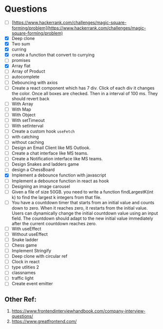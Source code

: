 # Questions

- [ ]  [https://www.hackerrank.com/challenges/magic-square-forming/problem](https://www.hackerrank.com/challenges/magic-square-forming/problem)
- [X]  Deep clone
- [X]  Two sum
- [X]  curring
  - [X]  create a function that convert to currying
- [ ]  promises
- [X]  Array flat
- [ ]  Array of Product
- [ ]  autocomplete
- [ ]  Debouncing with axios
- [ ]  Create a react component which has 7 div. Click of each div it changes the color. Once all boxes are checked. Then in a interval of 100 ms. They should revert back
  - [ ]  With Array
  - [ ]  With Map
  - [ ]  With Object
  - [ ]  With setTimeout
  - [ ]  With setInterval
- [ ]  Create a custom hook `useFetch`
  - [ ]  with catching
  - [ ]  without caching
- [ ]  Design an Email Client like MS Outlook.
- [ ]  Create a chat interface like MS teams.
- [ ]  Create a Notification interface like MS teams.
- [ ]  Design Snakes and ladders game
- [ ]  design a ChessBoard
- [X]  Implement a debounce function with javascript
- [ ]  Implement a debounce function in react as hook
- [ ]  Designing an image carousel
- [ ]  Given a file of size 50GB. you need to write a function findLargestK(int k) to find the largest k integers from that file.
- [ ]  You have a countdown timer that starts from an initial value and counts down to zero. When it reaches zero, it restarts from the initial value. Users can dynamically change the initial countdown value using an input field. The countdown should adapt to the new initial value immediately after the current countdown reaches zero.
  - [ ]  With useEffect
  - [ ]  Without useEffect
- [ ]  Snake ladder
- [ ]  Chess game
- [ ]  Implement Stringify
- [ ]  Deep clone with circular ref
- [ ]  Clock in react
- [ ]  type utlities 2
- [ ]  classnames
- [ ]  traffic light
- [ ]  Create event emitter

## Other Ref:

1. https://www.frontendinterviewhandbook.com/company-interview-questions/
2. https://www.greatfrontend.com/
